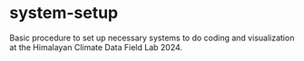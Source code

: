 # system-setup
Basic procedure to set up necessary systems to do coding and visualization at the Himalayan Climate Data Field Lab 2024.

